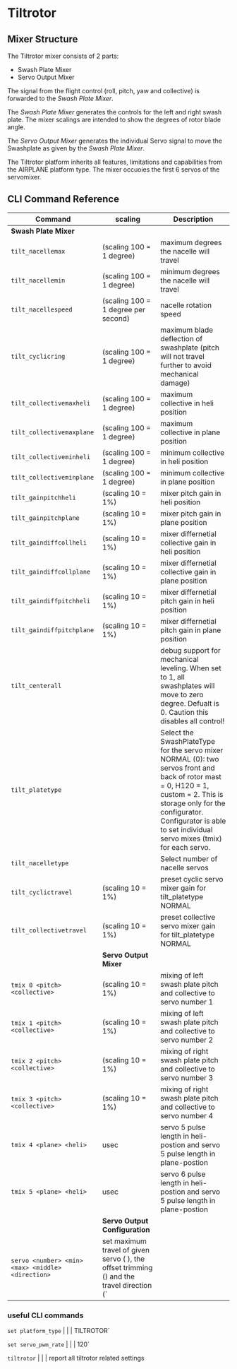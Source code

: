

# Tiltrotor

## Mixer Structure

The Tiltrotor mixer consists of 2 parts:

- Swash Plate Mixer
- Servo Output Mixer

The signal from the flight control (roll, pitch, yaw and collective) is forwarded to the _Swash Plate Mixer_.

The _Swash Plate Mixer_ generates the controls for the left and right swash plate. The mixer scalings are intended to show the degrees of rotor blade angle.

The _Servo Output Mixer_ generates the individual Servo signal to move the Swashplate as given by the _Swash Plate Mixer_.

The Tiltrotor platform inherits all features, limitations and capabilities from the AIRPLANE platform type. The mixer occuoies the first 6 servos of the servomixer.

## CLI Command Reference

| Command | scaling  | Description |
|-------------------------------------------|-----------------|-------------------------------|
| **Swash Plate Mixer** | | |  
| `tilt_nacellemax` |(scaling 100 = 1 degree) | maximum degrees the nacelle will travel |
| `tilt_nacellemin` | (scaling 100 = 1 degree)   |  minimum degrees the nacelle will travel |
| `tilt_nacellespeed` | (scaling 100 = 1 degree per second)   | nacelle rotation speed | 
| `tilt_cyclicring` |  (scaling 100 = 1 degree)| maximum blade deflection of swashplate (pitch will not travel further to avoid mechanical damage) |
| `tilt_collectivemaxheli` |  (scaling 100 = 1 degree)| maximum collective in heli position |
| `tilt_collectivemaxplane` |  (scaling 100 = 1 degree)|  maximum collective in plane position |
| `tilt_collectiveminheli` |  (scaling 100 = 1 degree)|  minimum collective in heli position |
| `tilt_collectiveminplane` | (scaling 100 = 1 degree) |   minimum collective in plane position|
| `tilt_gainpitchheli` | (scaling 10 = 1%) |  mixer pitch gain in heli position |
| `tilt_gainpitchplane` | (scaling 10 = 1%) | mixer pitch gain in plane position |
| `tilt_gaindiffcollheli` |  (scaling 10 = 1%)| mixer differnetial collective gain in heli position  |
| `tilt_gaindiffcollplane` | (scaling 10 = 1%) | mixer differnetial collective gain in plane position  |
| `tilt_gaindiffpitchheli` | (scaling 10 = 1%) | mixer differnetial pitch gain in heli position  |
| `tilt_gaindiffpitchplane` | (scaling 10 = 1%) | mixer differnetial pitch gain in plane position  |
| `tilt_centerall` |  | debug support for mechanical leveling. When set to 1, all swashplates will move to zero degree. Defualt is 0. Caution this disables all control! |
| `tilt_platetype` |  | Select the SwashPlateType for the servo mixer NORMAL (0): two servos front and back of rotor mast = 0, H120 = 1, custom = 2. This is storage only for the configurator. Configurator is able to set individual servo mixes (tmix) for each servo.
| `tilt_nacelletype` |  | Select number of nacelle servos  |
| `tilt_cyclictravel` | (scaling 10 = 1%) | preset cyclic servo mixer gain for tilt_platetype NORMAL |
| `tilt_collectivetravel` | (scaling 10 = 1%)  | preset collective servo mixer gain for tilt_platetype NORMAL |
| | **Servo Output Mixer** |
| `tmix 0 <pitch> <collective>` | (scaling 10 = 1%) | mixing of left swash plate pitch and collective to servo number 1 |
| `tmix 1 <pitch> <collective>` | (scaling 10 = 1%) | mixing of left swash plate pitch and collective to servo number 2 |
| `tmix 2 <pitch> <collective>` | (scaling 10 = 1%) | mixing of right swash plate pitch and collective to servo number 3 |
| `tmix 3 <pitch> <collective>` | (scaling 10 = 1%) | mixing of right swash plate pitch and collective to servo number 4 |
| `tmix 4 <plane> <heli>` | usec | servo 5 pulse length in heli-postion and  servo 5 pulse length in plane-postion|
| `tmix 5 <plane> <heli>` | usec | servo 6 pulse length in heli-postion and  servo 5 pulse length in plane-postion|
| | **Servo Output Configuration** |
| `servo <number> <min> <max> <middle> <direction>` | set maximum travel of given servo (<min> <max>), the offset trimming (<middle>) and the travel direction (<direction>` |  |  | 100 normal, <direction>` |  |  | 101 reverse) |

### useful CLI commands

`set platform_type` |  |  | TILTROTOR`

`set servo_pwm_rate` |  |  | 120`

`tiltrotor` |  |  | report all tiltrotor related settings

